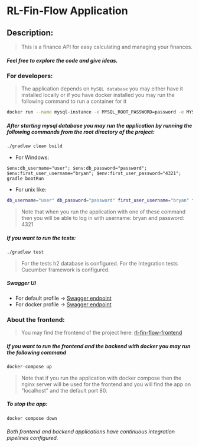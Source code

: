 # RL-Fin-Flow Application

## Description:

> This is a finance API for easy calculating and managing your finances.

##### Feel free to explore the code and give ideas.

### For developers:

> The application depends on `MySQL database` you may either have it installed locally
> or if you have docker installed you may run the following command to run a container for it

```bash
docker run --name mysql-instance -e MYSQL_ROOT_PASSWORD=password -e MYSQL_USER=user -e MYSQL_PASSWORD=password  -e MYSQL_DATABASE=rl-fin-flow_db -d -p 3306:3306 mysql:8
```

##### After starting mysql database you may run the application by running the following commands from the root directory of the project:

```bash
./gradlew clean build
```

- For Windows:

```shell
$env:db_username="user"; $env:db_password="password"; $env:first_user_username="bryan"; $env:first_user_password="4321"; gradle bootRun
```

- For unix like:

```bash
db_username="user" db_password="password" first_user_username="bryan" first_user_password="4321" gradle bootRun
```

> Note that when you run the application with one of these command then you will be able to log in with
> username: bryan and password: 4321

##### If you want to run the tests:

```bash
./gradlew test
```

> For the tests h2 database is configured.
> For the Integration tests Cucumber framework is configured.

##### Swagger UI

- For default profile -> [Swagger endpoint](http://localhost:8080/api/v1/swagger-ui)
- For docker profile -> [Swagger endpoint](http://localhost:8081/api/v1/swagger-ui)

### About the frontend:

> You may find the frontend of the project here:
> [rl-fin-flow-frontend](https://github.com/RumenTerziev/rl-fin-flow-frontend)

##### If you want to run the frontend and the backend with docker you may run the following command

```bash
docker-compose up
```

> Note that if you run the application with docker compose then the nginx server will be used for the frontend and
> you will find the app on "localhost" and the default port 80.

##### To stop the app:

```bash
docker compose down
```

###### Both frontend and backend applications have continuous integration pipelines configured.